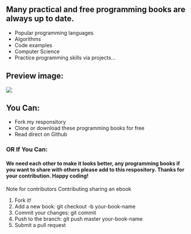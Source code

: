 ## Many practical and free programming books are always up to date.
* Popular programming languages
* Algorithms
* Code examples
* Computer Science
* Practice programming skills via projects...
   
## Preview image: 
![](https://github.com/AEChabok/Programming-Book/blob/main/Configs/book-list.png)

## You Can:
* Fork my responsitory
* Clone or download these programming books for free
* Read direct on Github
### OR If You Can:
#### We need each other to make it looks better, any programming books if you want to share with others please add to this respository. Thanks for your contribution. Happy coding!

Note for contributors
Contributing sharing an ebook
1. Fork it!
2. Add a new book: git checkout -b your-book-name
3. Commit your changes: git commit
4. Push to the branch: git push master your-book-name
5. Submit a pull request
